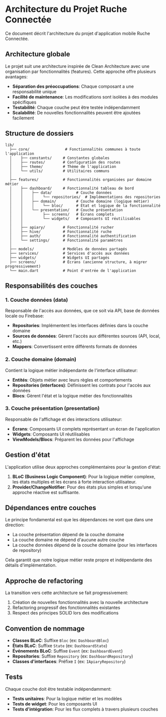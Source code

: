 # Architecture du Projet Ruche Connectée

Ce document décrit l'architecture du projet d'application mobile Ruche Connectée.

## Architecture globale

Le projet suit une architecture inspirée de Clean Architecture avec une organisation par fonctionnalités (features). Cette approche offre plusieurs avantages:

- **Séparation des préoccupations**: Chaque composant a une responsabilité unique
- **Facilité de maintenance**: Les modifications sont isolées à des modules spécifiques
- **Testabilité**: Chaque couche peut être testée indépendamment
- **Scalabilité**: De nouvelles fonctionnalités peuvent être ajoutées facilement

## Structure de dossiers

```
lib/
  ├── core/                # Fonctionnalités communes à toute l'application
  │    ├── constants/     # Constantes globales
  │    ├── routes/        # Configuration des routes
  │    ├── theme/         # Thème de l'application
  │    └── utils/         # Utilitaires communs
  │
  ├── features/           # Fonctionnalités organisées par domaine métier
  │    ├── dashboard/     # Fonctionnalité tableau de bord
  │    │    ├── data/           # Couche données
  │    │    │    └── repositories/  # Implémentations des repositories
  │    │    ├── domain/         # Couche domaine (logique métier)
  │    │    │    └── bloc/      # État et logique de la fonctionnalité
  │    │    └── presentation/   # Couche présentation
  │    │         ├── screens/   # Écrans complets
  │    │         └── widgets/   # Composants UI réutilisables
  │    │
  │    ├── apiary/        # Fonctionnalité rucher
  │    ├── hive/          # Fonctionnalité ruche
  │    ├── auth/          # Fonctionnalité authentification
  │    └── settings/      # Fonctionnalité paramètres
  │
  ├── models/             # Modèles de données partagés
  ├── services/           # Services d'accès aux données
  ├── widgets/            # Widgets UI partagés
  ├── screens/            # Écrans (ancienne structure, à migrer progressivement)
  └── main.dart           # Point d'entrée de l'application
```

## Responsabilités des couches

### 1. Couche données (data)

Responsable de l'accès aux données, que ce soit via API, base de données locale ou Firebase:

- **Repositories**: Implémentent les interfaces définies dans la couche domaine
- **Sources de données**: Gèrent l'accès aux différentes sources (API, local, etc.)
- **Mappers**: Convertissent entre différents formats de données

### 2. Couche domaine (domain)

Contient la logique métier indépendante de l'interface utilisateur:

- **Entités**: Objets métier avec leurs règles et comportements
- **Repositories (interfaces)**: Définissent les contrats pour l'accès aux données
- **Blocs**: Gèrent l'état et la logique métier des fonctionnalités

### 3. Couche présentation (presentation)

Responsable de l'affichage et des interactions utilisateur:

- **Écrans**: Composants UI complets représentant un écran de l'application
- **Widgets**: Composants UI réutilisables
- **ViewModels/Blocs**: Préparent les données pour l'affichage

## Gestion d'état

L'application utilise deux approches complémentaires pour la gestion d'état:

1. **BLoC (Business Logic Component)**: Pour la logique métier complexe, les états multiples et les écrans à forte interaction utilisateur.
2. **Provider/ChangeNotifier**: Pour des états plus simples et lorsqu'une approche réactive est suffisante.

## Dépendances entre couches

Le principe fondamental est que les dépendances ne vont que dans une direction:

- La couche présentation dépend de la couche domaine
- La couche domaine ne dépend d'aucune autre couche
- La couche données dépend de la couche domaine (pour les interfaces de repository)

Cela garantit que notre logique métier reste propre et indépendante des détails d'implémentation.

## Approche de refactoring

La transition vers cette architecture se fait progressivement:

1. Création de nouvelles fonctionnalités avec la nouvelle architecture
2. Refactoring progressif des fonctionnalités existantes
3. Respect des principes SOLID lors des modifications

## Convention de nommage

- **Classes BLoC**: Suffixe `Bloc` (ex: `DashboardBloc`)
- **États BLoC**: Suffixe `State` (ex: `DashboardState`)
- **Événements BLoC**: Suffixe `Event` (ex: `DashboardEvent`)
- **Repositories**: Suffixe `Repository` (ex: `DashboardRepository`)
- **Classes d'interfaces**: Préfixe `I` (ex: `IApiaryRepository`)

## Tests

Chaque couche doit être testable indépendamment:

- **Tests unitaires**: Pour la logique métier et les modèles
- **Tests de widget**: Pour les composants UI
- **Tests d'intégration**: Pour les flux complets à travers plusieurs couches
 